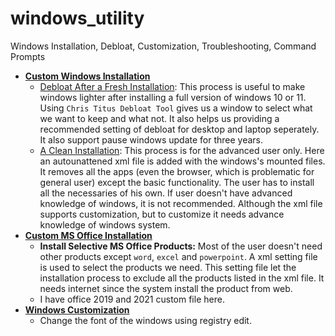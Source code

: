 # windows_utility
Windows Installation, Debloat, Customization, Troubleshooting, Command Prompts

* **[Custom Windows Installation](https://github.com/abs-sayem/windows_utility/tree/main/windows_installation)**
    * [Debloat After a Fresh Installation](https://github.com/abs-sayem/windows_utility/tree/main/windows_installation#debloat-after-usual-installation): This process is useful to make windows lighter after installing a full version of windows 10 or 11. Using `Chris Titus Debloat Tool` gives us a window to select what we want to keep and what not. It also helps us providing a recommended setting of debloat for desktop and laptop seperately. It also support pause windows update for three years.
    * [A Clean Installation](https://github.com/abs-sayem/windows_utility/tree/main/windows_installation#for-clean-installation-not-recommended-for-the-beginners): This process is for the advanced user only. Here an autounattened xml file is added with the windows's mounted files. It removes all the apps (even the browser, which is problematic for general user) except the basic functionality. The user has to install all the necessaries of his own. If user doesn't have advanced knowledge of windows, it is not recommended. Although the xml file supports customization, but to customize it needs advance knowledge of windows system.
* **[Custom MS Office Installation](https://github.com/abs-sayem/windows_utility/tree/main/custom_office)**
    * **Install Selective MS Office Products:** Most of the user doesn't need other products except `word`, `excel` and `powerpoint`. A xml setting file is used to select the products we need. This setting file let the installation process to exclude all the products listed in the xml file. It needs internet since the system install the product from web.
    * I have office 2019 and 2021 custom file here.
* **[Windows Customization](https://github.com/abs-sayem/windows_utility/tree/main/windows_customization)**
    * Change the font of the windows using registry edit.